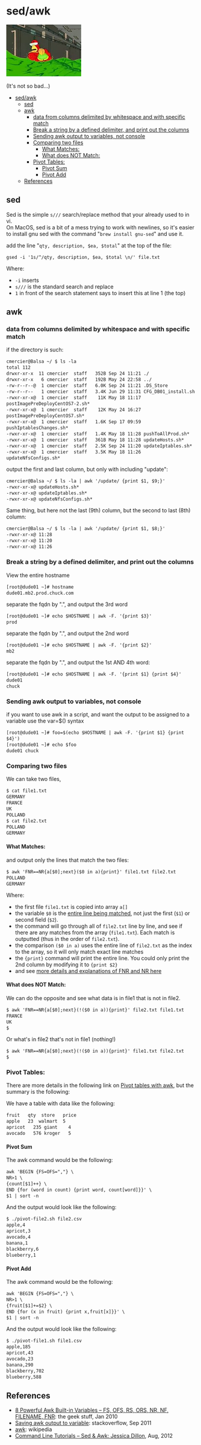 # sed/awk

<img src="img/TunJBVJ.jpeg">

(It's not so bad...)

- [sed/awk](#sedawk)
  - [sed](#sed)
  - [awk](#awk)
    - [data from columns delimited by whitespace and with specific match](#data-from-columns-delimited-by-whitespace-and-with-specific-match)
    - [Break a string by a defined delimiter, and print out the columns](#break-a-string-by-a-defined-delimiter-and-print-out-the-columns)
    - [Sending awk output to variables, not console](#sending-awk-output-to-variables-not-console)
    - [Comparing two files](#comparing-two-files)
      - [What Matches:](#what-matches)
      - [What does NOT Match:](#what-does-not-match)
    - [Pivot Tables:](#pivot-tables)
      - [Pivot Sum](#pivot-sum)
      - [Pivot Add](#pivot-add)
  - [References](#references)


## sed

Sed is the simple `s///` search/replace method that your already used to in vi.  
On MacOS, sed is a bit of a mess trying to work with newlines, so it's easier to install gnu sed with the command "`brew install gnu-sed`" and use it.  

add the line "`qty, description, $ea, $total`" at the top of the file:  
```
gsed -i '1s/^/qty, description, $ea, $total \n/' file.txt
```

Where: 
- `-i` inserts 
- `s///` is the standard search and replace
- `1` in front of the search statement says to insert this at line 1 (the top)


## awk

### data from columns delimited by whitespace and with specific match
if the directory is such: 
```
cmercier@Balsa ~/ $ ls -la
total 112
drwxr-xr-x  11 cmercier  staff   352B Sep 24 11:21 ./
drwxr-xr-x   6 cmercier  staff   192B May 24 22:58 ../
-rw-r--r--@  1 cmercier  staff   6.0K Sep 24 11:21 .DS_Store
-rw-r--r--   1 cmercier  staff   3.4K Jun 29 11:31 CFG_DB01_install.sh
-rwxr-xr-x@  1 cmercier  staff    11K May 18 11:17 postImagePreDeployCentOS7-2.sh*
-rwxr-xr-x@  1 cmercier  staff    12K May 24 16:27 postImagePreDeployCentOS7.sh*
-rwxr-xr-x@  1 cmercier  staff   1.6K Sep 17 09:59 pushIptablesChanges.sh*
-rwxr-xr-x@  1 cmercier  staff   1.4K May 18 11:28 pushToAllProd.sh*
-rwxr-xr-x@  1 cmercier  staff   361B May 18 11:28 updateHosts.sh*
-rwxr-xr-x@  1 cmercier  staff   2.5K Sep 24 11:20 updateIptables.sh*
-rwxr-xr-x@  1 cmercier  staff   3.5K May 18 11:26 updateNfsConfigs.sh*
```

output the first and last column, but only with including "update": 
```
cmercier@Balsa ~/ $ ls -la | awk '/update/ {print $1, $9;}'
-rwxr-xr-x@ updateHosts.sh*
-rwxr-xr-x@ updateIptables.sh*
-rwxr-xr-x@ updateNfsConfigs.sh*
```

Same thing, but here not the last (9th) column, but the second to last (8th) column: 
```
cmercier@Balsa ~/ $ ls -la | awk '/update/ {print $1, $8;}'
-rwxr-xr-x@ 11:28
-rwxr-xr-x@ 11:20
-rwxr-xr-x@ 11:26
```

### Break a string by a defined delimiter, and print out the columns
View the entire hostname
```
[root@dude01 ~]# hostname
dude01.mb2.prod.chuck.com
```

separate the fqdn by ".", and output the 3rd word
```
[root@dude01 ~]# echo $HOSTNAME | awk -F. '{print $3}'
prod
```

separate the fqdn by ".", and output the 2nd word
```
[root@dude01 ~]# echo $HOSTNAME | awk -F. '{print $2}'
mb2
```

separate the fqdn by ".", and output the 1st AND 4th word:
```
[root@dude01 ~]# echo $HOSTNAME | awk -F. '{print $1} {print $4}'
dude01
chuck
```

### Sending awk output to variables, not console
if you want to use awk in a script, and want the output to be assigned to a variable use the var=$() syntax
```
[root@dude01 ~]# foo=$(echo $HOSTNAME | awk -F. '{print $1} {print $4}')
[root@dude01 ~]# echo $foo
dude01 chuck
```

### Comparing two files
We can take two files, 
```
$ cat file1.txt
GERMANY
FRANCE
UK
POLLAND
$ cat file2.txt
POLLAND
GERMANY
```

#### What Matches: 
and output only the lines that match the two files: 
```
$ awk 'FNR==NR{a[$0];next}($0 in a){print}' file1.txt file2.txt
POLLAND
GERMANY
```

Where: 

- the first file `file1.txt` is copied into array `a[]` 
- the variable `$0` is the [entire line being matched](https://java2blog.com/awk-print-1/), not just the first (`$1`) or second field (`$2`).  
- the command will go through all of `file2.txt` line by line, and see if there are any matches from the array (`file1.txt`).  Each match is outputted (thus in the order of `file2.txt`). 
- the comparison `($0 in a)` uses the entire line of `file2.txt` as the index to the array, so it will only match exact line matches
- the `{print}` command will print the entire line.  You could only print the 2nd column by modifying it to `{print $2}` 
- and see [more details and explanations of FNR and NR here](http://net.cmed.us/Home/sedawk/awk-dual-file-compare)

#### What does NOT Match: 
We can do the opposite and see what data is in file1 that is not in file2.  
```
$ awk 'FNR==NR{a[$0];next}(!($0 in a)){print}' file2.txt file1.txt
FRANCE
UK
$
```

Or what's in file2  that's not in file1  (nothing!)
```
$ awk 'FNR==NR{a[$0];next}(!($0 in a)){print}' file1.txt file2.txt
$
```


### Pivot Tables: 
There are more details in the following link on [Pivot tables with awk](http://net.cmed.us/Home/sedawk/pivot-tables-with-awk), but the summary is the following: 

We have a table with data like the following: 
```
fruit   qty  store   price
apple   23  walmart  5
apricot   235 giant    4
avocado   576 kroger   5
```

#### Pivot Sum
The awk command would be the following: 
```
awk 'BEGIN {FS=OFS=","} \
NR>1 \
{count[$1]++} \
END {for (word in count) {print word, count[word]}}' \
$1 | sort -n
```

And the output would look like the following: 
```
$ ./pivot-file2.sh file2.csv
apple,4
apricot,3
avocado,4
banana,1
blackberry,6
blueberry,1
```

#### Pivot Add
The awk command would be the following: 
```
awk 'BEGIN {FS=OFS=","} \
NR>1 \
{fruit[$1]+=$2} \
END {for (x in fruit) {print x,fruit[x]}}' \
$1 | sort -n
```

And the output would look like the following: 
```
$ ./pivot-file1.sh file1.csv
apple,185
apricot,43
avocado,23
banana,290
blackberry,702
blueberry,588
```


## References
- [8 Powerful Awk Built-in Variables – FS, OFS, RS, ORS, NR, NF, FILENAME, FNR](https://www.thegeekstuff.com/2010/01/8-powerful-awk-built-in-variables-fs-ofs-rs-ors-nr-nf-filename-fnr/): the geek stuff, Jan 2010
- [Saving awk output to variable](https://stackoverflow.com/questions/18648345/saving-awk-output-to-variable): stackoverflow, Sep 2011
- [awk](https://en.wikipedia.org/wiki/AWK): wikipedia
- [Command Line Tutorials – Sed & Awk: Jessica Dillon](https://quickleft.com/blog/command-line-tutorials-sed-awk/), Aug, 2012
